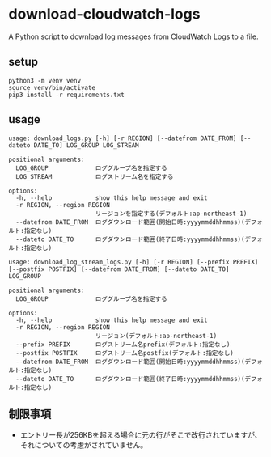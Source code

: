 # download-cloudwatch-logs
A Python script to download log messages from CloudWatch Logs to a file.

## setup
```
python3 -m venv venv
source venv/bin/activate
pip3 install -r requirements.txt
```

## usage
```
usage: download_logs.py [-h] [-r REGION] [--datefrom DATE_FROM] [--dateto DATE_TO] LOG_GROUP LOG_STREAM

positional arguments:
  LOG_GROUP             ロググループ名を指定する
  LOG_STREAM            ログストリーム名を指定する

options:
  -h, --help            show this help message and exit
  -r REGION, --region REGION
                        リージョンを指定する(デフォルト:ap-northeast-1)
  --datefrom DATE_FROM  ログダウンロード範囲(開始日時:yyyymmddhhmmss)(デフォルト:指定なし)
  --dateto DATE_TO      ログダウンロード範囲(終了日時:yyyymmddhhmmss)(デフォルト:指定なし)
```

```
usage: download_log_stream_logs.py [-h] [-r REGION] [--prefix PREFIX] [--postfix POSTFIX] [--datefrom DATE_FROM] [--dateto DATE_TO] LOG_GROUP

positional arguments:
  LOG_GROUP             ロググループ名を指定する

options:
  -h, --help            show this help message and exit
  -r REGION, --region REGION
                        リージョン(デフォルト:ap-northeast-1)
  --prefix PREFIX       ログストリーム名prefix(デフォルト:指定なし)
  --postfix POSTFIX     ログストリーム名postfix(デフォルト:指定なし)
  --datefrom DATE_FROM  ログダウンロード範囲(開始日時:yyyymmddhhmmss)(デフォルト:指定なし)
  --dateto DATE_TO      ログダウンロード範囲(終了日時:yyyymmddhhmmss)(デフォルト:指定なし)
```

## 制限事項
* エントリー長が256KBを超える場合に元の行がそこで改行されていますが、それについての考慮がされていません。
